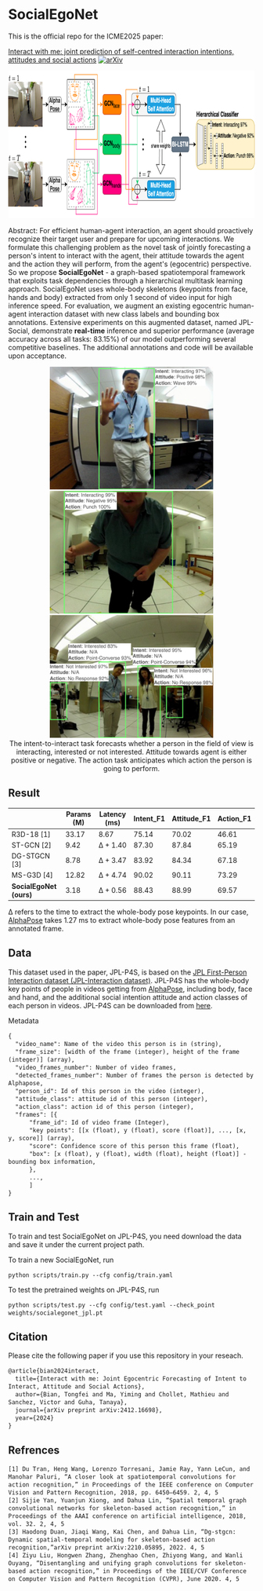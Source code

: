 # SocialEgoNet

This is the official repo for the ICME2025 paper: 

[Interact with me: joint prediction of self-centred interaction intentions, attitudes and social actions](https://arxiv.org/abs/2412.16698) [![arXiv](https://img.shields.io/badge/arXiv-2412.16698-b31b1b.svg)](https://arxiv.org/abs/2412.16698)

<div align="center">
    <img src="docs/model_structure_2.png", height="300" alt>
</div>

Abstract:
For efficient human-agent interaction, an agent should proactively recognize their target user and prepare for upcoming interactions. We formulate this challenging problem as the novel task of jointly forecasting a person's intent to interact with the agent, their attitude towards the agent and the action they will perform, from the agent's (egocentric) perspective. So we propose **SocialEgoNet** - a graph-based spatiotemporal framework that exploits task dependencies through a hierarchical multitask learning approach. SocialEgoNet uses whole-body skeletons (keypoints from face, hands and body) extracted from only 1 second of video input for high inference speed. For evaluation, we augment an existing egocentric human-agent interaction dataset with new class labels and bounding box annotations. Extensive experiments on this augmented dataset, named JPL-Social, demonstrate **real-time** inference and superior performance (average accuracy across all tasks: 83.15\%) of our model outperforming several competitive baselines. The additional annotations and code will be available upon acceptance.

<div align="center">
    <img src="docs/teaser_3.png", height="250" alt>
    <img src="docs/teaser_4.png", height="250" alt>
    <img src="docs/teaser_1.png", height="250" alt>
<div align="center">
    The intent-to-interact task forecasts whether a person in the field of view is interacting, interested or not interested. Attitude towards agent is either positive or negative. The action task anticipates which action the person is going to perform.
</div>
</div>

## Result
|                        | Params (M) | Latency (ms) | Intent_F1 | Attitude_F1 | Action_F1 |
|------------------------|------------|--------------|-----------|-------------|-----------|
|R3D-18 [1]              | 33.17      | 8.67         | 75.14     | 70.02       | 46.61     |
|ST-GCN [2]              | 9.42       | Δ + 1.40     | 87.30     | 87.84       | 65.19     |
|DG-STGCN [3]            | 8.78       | Δ + 3.47     | 83.92     | 84.34       | 67.18     |
|MS-G3D [4]              | 12.82      | Δ + 4.74     | 90.02     | 90.11       | 73.29     |
|**SocialEgoNet (ours)** | 3.18       | Δ + 0.56     | 88.43     | 88.99       | 69.57     |

Δ refers to the time to extract the whole-body pose keypoints. In our case, [AlphaPose](https://github.com/MVIG-SJTU/AlphaPose) takes 1.27 ms to extract whole-body pose features from an annotated frame.

## Data
This dataset used in the paper, JPL-P4S, is based on the [JPL First-Person Interaction dataset (JPL-Interaction dataset)](http://michaelryoo.com/jpl-interaction.html). JPL-P4S has the whole-body key points of people in videos getting from [AlphaPose](https://github.com/MVIG-SJTU/AlphaPose), including body, face and hand, and the additional social intention attitude and action classes of each person in videos. JPL-P4S can be downloaded from [here](https://drive.google.com/file/d/1vrJJtOt2sG4xK8XPIX7eDynLhKcc2mJq/view?usp=sharing).

Metadata
```
{
  "video_name": Name of the video this person is in (string),
  "frame_size": [width of the frame (integer), height of the frame (integer)] (array),
  "video_frames_number": Number of video frames,
  "detected_frames_number": Number of frames the person is detected by Alphapose,
  "person_id": Id of this person in the video (integer),
  "attitude_class": attitude id of this person (integer),
  "action_class": action id of this person (integer),
  "frames": [{
      "frame_id": Id of video frame (Integer),
      "key points": [[x (float), y (float), score (float)], ..., [x, y, score]] (array),
      "score": Confidence score of this person this frame (float),
      "box": [x (float), y (float), width (float), height (float)] - bounding box information,
      },
      ...,
      ]
}
```

## Train and Test

To train and test SocialEgoNet on JPL-P4S, you need download the data and save it under the current project path.

To train a new SocialEgoNet, run
```
python scripts/train.py --cfg config/train.yaml
```

To test the pretrained weights on JPL-P4S, run
```
python scripts/test.py --cfg config/test.yaml --check_point weights/socialegonet_jpl.pt
```

## Citation
Please cite the following paper if you use this repository in your reseach.
```
@article{bian2024interact,
  title={Interact with me: Joint Egocentric Forecasting of Intent to Interact, Attitude and Social Actions},
  author={Bian, Tongfei and Ma, Yiming and Chollet, Mathieu and Sanchez, Victor and Guha, Tanaya},
  journal={arXiv preprint arXiv:2412.16698},
  year={2024}
}
```

## Refrences 
```
[1] Du Tran, Heng Wang, Lorenzo Torresani, Jamie Ray, Yann LeCun, and Manohar Paluri, “A closer look at spatiotemporal convolutions for action recognition,” in Proceedings of the IEEE conference on Computer Vision and Pattern Recognition, 2018, pp. 6450–6459. 2, 4, 5
[2] Sijie Yan, Yuanjun Xiong, and Dahua Lin, “Spatial temporal graph convolutional networks for skeleton-based action recognition,” in Proceedings of the AAAI conference on artificial intelligence, 2018, vol. 32. 2, 4, 5
[3] Haodong Duan, Jiaqi Wang, Kai Chen, and Dahua Lin, “Dg-stgcn: Dynamic spatial-temporal modeling for skeleton-based action recognition,”arXiv preprint arXiv:2210.05895, 2022. 4, 5
[4] Ziyu Liu, Hongwen Zhang, Zhenghao Chen, Zhiyong Wang, and Wanli Ouyang, “Disentangling and unifying graph convolutions for skeleton-based action recognition,” in Proceedings of the IEEE/CVF Conference on Computer Vision and Pattern Recognition (CVPR), June 2020. 4, 5
```

